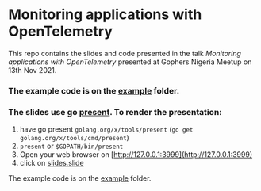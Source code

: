  # Monitoring applications with OpenTelemetry
 
This repo contains the slides and code presented in the talk _Monitoring applications with OpenTelemetry_ presented at Gophers Nigeria Meetup on 13th Nov 2021.

### The example code is on the [example](example) folder.

### The slides use go [present](https://godoc.org/golang.org/x/tools/present). To render the presentation:

1. have go present `golang.org/x/tools/present` (`go get golang.org/x/tools/cmd/present`)
3. `present` or `$GOPATH/bin/present`
4. Open your web browser on [http://127.0.0.1:3999](http://127.0.0.1:3999)
5. click on [slides.slide](http://127.0.0.1:3999/slides.slide)

The example code is on the [example](example) folder.
